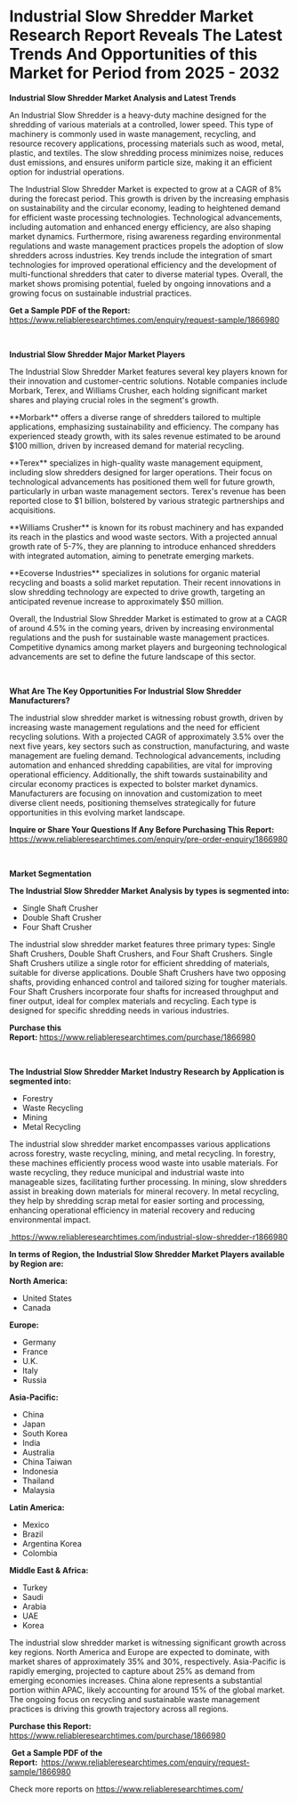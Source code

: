 <p><h1>Industrial Slow Shredder Market Research Report Reveals The Latest Trends And Opportunities of this Market for Period from 2025 - 2032</h1></p><p><strong>Industrial Slow Shredder Market Analysis and Latest Trends</strong></p>
<p><p>An Industrial Slow Shredder is a heavy-duty machine designed for the shredding of various materials at a controlled, lower speed. This type of machinery is commonly used in waste management, recycling, and resource recovery applications, processing materials such as wood, metal, plastic, and textiles. The slow shredding process minimizes noise, reduces dust emissions, and ensures uniform particle size, making it an efficient option for industrial operations. </p><p>The Industrial Slow Shredder Market is expected to grow at a CAGR of 8% during the forecast period. This growth is driven by the increasing emphasis on sustainability and the circular economy, leading to heightened demand for efficient waste processing technologies. Technological advancements, including automation and enhanced energy efficiency, are also shaping market dynamics. Furthermore, rising awareness regarding environmental regulations and waste management practices propels the adoption of slow shredders across industries. Key trends include the integration of smart technologies for improved operational efficiency and the development of multi-functional shredders that cater to diverse material types. Overall, the market shows promising potential, fueled by ongoing innovations and a growing focus on sustainable industrial practices.</p></p>
<p><strong>Get a Sample PDF of the Report:&nbsp;</strong> <a href="https://www.reliableresearchtimes.com/enquiry/request-sample/1866980?utm_campaign=2009&utm_medium=2&utm_source=Github&utm_content=ia&utm_term=12042025&utm_id=industrial-slow-shredder">https://www.reliableresearchtimes.com/enquiry/request-sample/1866980</a></p>
<p>&nbsp;</p>
<p><strong>Industrial Slow Shredder Major Market Players</strong></p>
<p><p>The Industrial Slow Shredder Market features several key players known for their innovation and customer-centric solutions. Notable companies include Morbark, Terex, and Williams Crusher, each holding significant market shares and playing crucial roles in the segment's growth.</p><p>**Morbark** offers a diverse range of shredders tailored to multiple applications, emphasizing sustainability and efficiency. The company has experienced steady growth, with its sales revenue estimated to be around $100 million, driven by increased demand for material recycling.</p><p>**Terex** specializes in high-quality waste management equipment, including slow shredders designed for larger operations. Their focus on technological advancements has positioned them well for future growth, particularly in urban waste management sectors. Terex's revenue has been reported close to $1 billion, bolstered by various strategic partnerships and acquisitions.</p><p>**Williams Crusher** is known for its robust machinery and has expanded its reach in the plastics and wood waste sectors. With a projected annual growth rate of 5-7%, they are planning to introduce enhanced shredders with integrated automation, aiming to penetrate emerging markets.</p><p>**Ecoverse Industries** specializes in solutions for organic material recycling and boasts a solid market reputation. Their recent innovations in slow shredding technology are expected to drive growth, targeting an anticipated revenue increase to approximately $50 million.</p><p>Overall, the Industrial Slow Shredder Market is estimated to grow at a CAGR of around 4.5% in the coming years, driven by increasing environmental regulations and the push for sustainable waste management practices. Competitive dynamics among market players and burgeoning technological advancements are set to define the future landscape of this sector.</p></p>
<p>&nbsp;</p>
<p><strong>What Are The Key Opportunities For Industrial Slow Shredder Manufacturers?</strong></p>
<p><p>The industrial slow shredder market is witnessing robust growth, driven by increasing waste management regulations and the need for efficient recycling solutions. With a projected CAGR of approximately 3.5% over the next five years, key sectors such as construction, manufacturing, and waste management are fueling demand. Technological advancements, including automation and enhanced shredding capabilities, are vital for improving operational efficiency. Additionally, the shift towards sustainability and circular economy practices is expected to bolster market dynamics. Manufacturers are focusing on innovation and customization to meet diverse client needs, positioning themselves strategically for future opportunities in this evolving market landscape.</p></p>
<p><strong>Inquire or Share Your Questions If Any Before Purchasing This Report:</strong> <a href="https://www.reliableresearchtimes.com/enquiry/pre-order-enquiry/1866980?utm_campaign=2009&utm_medium=2&utm_source=Github&utm_content=ia&utm_term=12042025&utm_id=industrial-slow-shredder">https://www.reliableresearchtimes.com/enquiry/pre-order-enquiry/1866980</a></p>
<p>&nbsp;</p>
<p><strong>Market Segmentation</strong></p>
<p><strong>The Industrial Slow Shredder Market Analysis by types is segmented into:</strong></p>
<p><ul><li>Single Shaft Crusher</li><li>Double Shaft Crusher</li><li>Four Shaft Crusher</li></ul></p>
<p><p>The industrial slow shredder market features three primary types: Single Shaft Crushers, Double Shaft Crushers, and Four Shaft Crushers. Single Shaft Crushers utilize a single rotor for efficient shredding of materials, suitable for diverse applications. Double Shaft Crushers have two opposing shafts, providing enhanced control and tailored sizing for tougher materials. Four Shaft Crushers incorporate four shafts for increased throughput and finer output, ideal for complex materials and recycling. Each type is designed for specific shredding needs in various industries.</p></p>
<p><strong>Purchase this Report:&nbsp;</strong><a href="https://www.reliableresearchtimes.com/purchase/1866980?utm_campaign=2009&utm_medium=2&utm_source=Github&utm_content=ia&utm_term=12042025&utm_id=industrial-slow-shredder">https://www.reliableresearchtimes.com/purchase/1866980</a></p>
<p>&nbsp;</p>
<p><strong>The Industrial Slow Shredder Market Industry Research by Application is segmented into:</strong></p>
<p><ul><li>Forestry</li><li>Waste Recycling</li><li>Mining</li><li>Metal Recycling</li></ul></p>
<p><p>The industrial slow shredder market encompasses various applications across forestry, waste recycling, mining, and metal recycling. In forestry, these machines efficiently process wood waste into usable materials. For waste recycling, they reduce municipal and industrial waste into manageable sizes, facilitating further processing. In mining, slow shredders assist in breaking down materials for mineral recovery. In metal recycling, they help by shredding scrap metal for easier sorting and processing, enhancing operational efficiency in material recovery and reducing environmental impact.</p></p>
<p><a href="https://www.reliableresearchtimes.com/industrial-slow-shredder-r1866980?utm_campaign=2009&utm_medium=2&utm_source=Github&utm_content=ia&utm_term=12042025&utm_id=industrial-slow-shredder">&nbsp;https://www.reliableresearchtimes.com/industrial-slow-shredder-r1866980</a></p>
<p><strong>In terms of Region, the Industrial Slow Shredder Market Players available by Region are:</strong></p>
<p>
    <p> <strong> North America: </strong>
        <ul>
            <li>United States</li>
            <li>Canada</li>
        </ul>
        </p> 
    <p> <strong> Europe: </strong>
        <ul>
            <li>Germany</li>
            <li>France</li>
            <li>U.K.</li>
            <li>Italy</li>
            <li>Russia</li>
        </ul>
        </p> 
    <p> <strong> Asia-Pacific: </strong>
        <ul>
            <li>China</li>
            <li>Japan</li>
            <li>South Korea</li>
            <li>India</li>
            <li>Australia</li>
            <li>China Taiwan</li>
            <li>Indonesia</li>
            <li>Thailand</li>
            <li>Malaysia</li>
        </ul>
        </p> 
    <p> <strong> Latin America: </strong>
        <ul>
            <li>Mexico</li>
            <li>Brazil</li>
            <li>Argentina Korea</li>
            <li>Colombia</li>
        </ul>
        </p> 
    <p> <strong> Middle East & Africa: </strong>
        <ul>
            <li>Turkey</li>
            <li>Saudi</li>
            <li>Arabia</li>
            <li>UAE</li>
            <li>Korea</li>
        </ul>
    </p>
    </p>
<p><p>The industrial slow shredder market is witnessing significant growth across key regions. North America and Europe are expected to dominate, with market shares of approximately 35% and 30%, respectively. Asia-Pacific is rapidly emerging, projected to capture about 25% as demand from emerging economies increases. China alone represents a substantial portion within APAC, likely accounting for around 15% of the global market. The ongoing focus on recycling and sustainable waste management practices is driving this growth trajectory across all regions.</p></p>
<p><strong>Purchase this Report: </strong><a href="https://www.reliableresearchtimes.com/purchase/1866980?utm_campaign=2009&utm_medium=2&utm_source=Github&utm_content=ia&utm_term=12042025&utm_id=industrial-slow-shredder">https://www.reliableresearchtimes.com/purchase/1866980</a></p>
<p>&nbsp;<strong>Get a Sample PDF of the Report:&nbsp;&nbsp;</strong><a href="https://www.reliableresearchtimes.com/enquiry/request-sample/1866980?utm_campaign=2009&utm_medium=2&utm_source=Github&utm_content=ia&utm_term=12042025&utm_id=industrial-slow-shredder">https://www.reliableresearchtimes.com/enquiry/request-sample/1866980</a></p>
<p><strong></strong></p>
<p>Check more reports on <a href="https://www.reliableresearchtimes.com/?utm_campaign=2009&utm_medium=2&utm_source=Github&utm_content=ia&utm_term=12042025&utm_id=industrial-slow-shredder">https://www.reliableresearchtimes.com/</a></p>